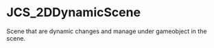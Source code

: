 <div id="content-header">
  <h1>JCS_2DDynamicScene</h1>
</div>

<p>
  Scene that are dynamic changes and manage under gameobject in the scene.
</p>
